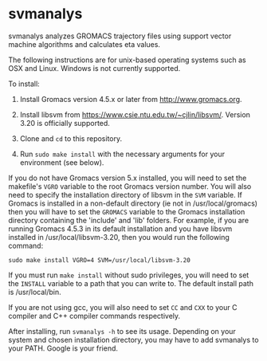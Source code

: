 # svmanalys
svmanalys analyzes GROMACS trajectory files using support vector machine algorithms and calculates eta values.

The following instructions are for unix-based operating systems such as OSX and Linux. Windows is not currently supported.

To install:

1. Install Gromacs version 4.5.x or later from http://www.gromacs.org.

2. Install libsvm from https://www.csie.ntu.edu.tw/~cjlin/libsvm/. Version 3.20 is officially supported. 

3. Clone and `cd` to this repository.

3. Run `sudo make install` with the necessary arguments for your environment (see below).

If you do not have Gromacs version 5.x installed, you will need to set the makefile's `VGRO` variable to the root Gromacs version number. You will also need to specify the installation directory of libsvm in the `SVM` variable. If Gromacs is installed in a non-default directory (ie not in /usr/local/gromacs) then you will have to set the `GROMACS` variable to the Gromacs installation directory containing the 'include' and 'lib' folders. For example, if you are running Gromacs 4.5.3 in its default installation and you have libsvm installed in /usr/local/libsvm-3.20, then you would run the following command:

`sudo make install VGRO=4 SVM=/usr/local/libsvm-3.20`

If you must run `make install` without sudo privileges, you will need to set the `INSTALL` variable to a path that you can write to. The default install path is /usr/local/bin.

If you are not using gcc, you will also need to set `CC` and `CXX` to your C compiler and C++ compiler commands respectively.

After installing, run `svmanalys -h` to see its usage. Depending on your system and chosen installation directory, you may have to add svmanalys to your PATH. Google is your friend.
